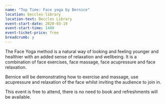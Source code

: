 ```yaml
---
name: "Top Time: Face yoga by Bernice"
location: beccles-library
location-text: Beccles Library
event-start-date: 2020-03-19
event-start-time: 1400
event-ticket-price: free
breadcrumb: y
---
```


The Face Yoga method is a natural way of looking and feeling younger and healthier with an added sense of relaxation and wellbeing. It is a combination of face exercises, face massage, face acupressure and face relaxation.

Bernice will be demonstrating how to exercise and massage, use acupressure and relaxation of the face whilst inviting the audience to join in.

This event is free to attend, there is no need to book and refreshments will be available.
